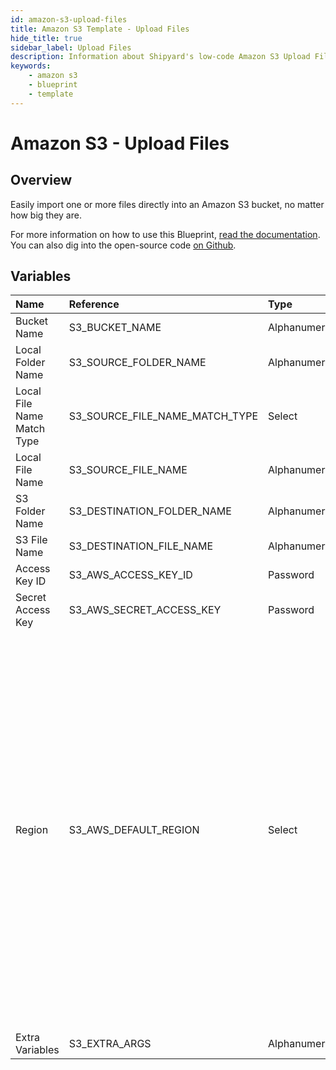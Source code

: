 ```yaml
---
id: amazon-s3-upload-files
title: Amazon S3 Template - Upload Files
hide_title: true
sidebar_label: Upload Files
description: Information about Shipyard's low-code Amazon S3 Upload Files blueprint. Easily import one or more files directly into an Amazon S3 bucket, no matter how big they are.
keywords:
    - amazon s3
    - blueprint
    - template
---
```


# Amazon S3 - Upload Files

## Overview

Easily import one or more files directly into an Amazon S3 bucket, no matter how big they are.

For more information on how to use this Blueprint, [read the documentation](https://www.shipyardapp.com/docs/blueprint-library/amazon-s3). You can also dig into the open-source code [on Github](https://github.com/shipyardapp/amazons3-blueprints).

## Variables

| Name | Reference | Type | Required | Default | Options | Description |
|:---|:---|:---|:---|:---|:---|:---|
| Bucket Name | S3_BUCKET_NAME | Alphanumeric | :white_check_mark: | - | - | - |
| Local Folder Name | S3_SOURCE_FOLDER_NAME | Alphanumeric | :heavy_minus_sign: | - | - | - |
| Local File Name Match Type | S3_SOURCE_FILE_NAME_MATCH_TYPE | Select | :white_check_mark: | exact_match | `Exact Match`, `Regex Match` | - |
| Local File Name | S3_SOURCE_FILE_NAME | Alphanumeric | :white_check_mark: | - | - | - |
| S3 Folder Name | S3_DESTINATION_FOLDER_NAME | Alphanumeric | :heavy_minus_sign: | - | - | - |
| S3 File Name | S3_DESTINATION_FILE_NAME | Alphanumeric | :heavy_minus_sign: | - | - | - |
| Access Key ID | S3_AWS_ACCESS_KEY_ID | Password | :white_check_mark: | - | - | - |
| Secret Access Key | S3_AWS_SECRET_ACCESS_KEY | Password | :white_check_mark: | - | - | - |
| Region | S3_AWS_DEFAULT_REGION | Select | :white_check_mark: | us-east-2 | `us-east-2`, `us-east-1`, `us-west-1`, `us-west-2`, `af-south-1`, `ap-east-1`, `ap-south-1`, `ap-northeast-3`, `ap-northeast-2`, `ap-southeast-1`, `ap-southeast-2`, `ap-northeast-1`, `ca-central-1`, `cn-north-1`, `cn-northwest-1`, `eu-central-1`, `eu-west-1`, `eu-west-2`, `eu-south-1`, `eu-west-3`, `eu-north-1`, `sa-east-1`, `me-south-1` | - |
| Extra Variables | S3_EXTRA_ARGS | Alphanumeric | :heavy_minus_sign: | {} | - | - |


